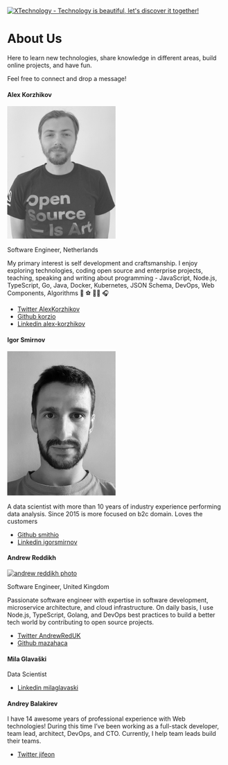 [![XTechnology - Technology is beautiful, let's discover it together!](https://user-images.githubusercontent.com/1259644/139526072-c2df5b3f-86b3-40eb-a91a-e51a307269ec.png)](https://xtechnology.dev/)

# About Us

Here to learn new technologies, share knowledge in different areas, build online projects, and have fun.

Feel free to connect and drop a message!

#### Alex Korzhikov

![alex korzhikov photo](https://github.com/x-technology/PizzaScript/blob/main/assets/alex-black-white-open-source.png?raw=true)

Software Engineer, Netherlands

My primary interest is self development and craftsmanship. I enjoy exploring technologies, coding open source and enterprise projects, teaching, speaking and writing about programming - JavaScript, Node.js, TypeScript, Go, Java, Docker, Kubernetes, JSON Schema, DevOps, Web Components, Algorithms 👋 ⚽️ 🧑‍💻 🎧

- [Twitter AlexKorzhikov](https://twitter.com/AlexKorzhikov)
- [Github korzio](https://github.com/korzio)
- [Linkedin alex-korzhikov](https://www.linkedin.com/in/alex-korzhikov-8614011a/)

#### Igor Smirnov

![igor photo](https://github.com/x-technology/PizzaScript/blob/main/assets/igor-small.jpg?raw=true)

A data scientist with more than 10 years of industry experience performing data analysis. Since 2015 is more focused on b2c domain. Loves the customers

- [Github smithio](https://github.com/smithio)
- [Linkedin igorsmirnov](https://www.linkedin.com/in/igorsmirnov/)

#### Andrew Reddikh

[![andrew reddikh photo](https://andrew.red/photo.jpg)](https://andrew.red)

Software Engineer, United Kingdom

Passionate software engineer with expertise in software development, microservice architecture, and cloud infrastructure. On daily basis, I use Node.js, TypeScript, Golang, and DevOps best practices to build a better tech world by contributing to open source projects.

- [Twitter AndrewRedUK](https://twitter.com/AndrewRedUK)
- [Github mazahaca](https://github.com/mazahaca)

#### Mila Glavaški

Data Scientist

- [Linkedin milaglavaski](https://www.linkedin.com/in/milaglavaski)

#### Andrey Balakirev

I have 14 awesome years of professional experience with Web technologies! During this time I’ve been working as a full-stack developer, team lead, architect, DevOps, and CTO. Currently, I help team leads build their teams.

- [Twitter jifeon](https://twitter.com/jifeon)

<style type="text/css">
  /* twitter button */
  .twitter-btn {
    width: 200px;
    display: inline-block;
    overflow: hidden;
    text-align: left;
    white-space: nowrap;
    vertical-align: top:
    zoom: 1;
    font-size: 13px;
    line-height: 26px;
    font-family: "Helvetica Neue",Arial,sans-serif;
  }
  .twitter-btn a {
    height: 28px;
    padding: 1px 10px 1px 9px;
    border-radius: 4px;
    position: relative;
    font-weight: 500;
    color: #fff;
    cursor: pointer;
    background-color: #1b95e0;
    border-radius: 3px;
    box-sizing: border-box;
    display: inline-block;
    text-decoration: none;
  }
  .twitter-btn a:hover {
    background-color: #0c7abf;
  }
  .twitter-btn a i {
    width: 18px;
    height: 18px;
    top: 4px;
    position: relative;
    display: inline-block;
    background: transparent 0 0 no-repeat;
    background-image: url(data:image/svg+xml,%3Csvg%20xmlns%3D%22http%3A%2F%2Fwww.w3.org%2F2000%2Fsvg%22%20viewBox%3D%220%200%2072%2072%22%3E%3Cpath%20fill%3D%22none%22%20d%3D%22M0%200h72v72H0z%22%2F%3E%3Cpath%20class%3D%22icon%22%20fill%3D%22%23fff%22%20d%3D%22M68.812%2015.14c-2.348%201.04-4.87%201.744-7.52%202.06%202.704-1.62%204.78-4.186%205.757-7.243-2.53%201.5-5.33%202.592-8.314%203.176C56.35%2010.59%2052.948%209%2049.182%209c-7.23%200-13.092%205.86-13.092%2013.093%200%201.026.118%202.02.338%202.98C25.543%2024.527%2015.9%2019.318%209.44%2011.396c-1.125%201.936-1.77%204.184-1.77%206.58%200%204.543%202.312%208.552%205.824%2010.9-2.146-.07-4.165-.658-5.93-1.64-.002.056-.002.11-.002.163%200%206.345%204.513%2011.638%2010.504%2012.84-1.1.298-2.256.457-3.45.457-.845%200-1.666-.078-2.464-.23%201.667%205.2%206.5%208.985%2012.23%209.09-4.482%203.51-10.13%205.605-16.26%205.605-1.055%200-2.096-.06-3.122-.184%205.794%203.717%2012.676%205.882%2020.067%205.882%2024.083%200%2037.25-19.95%2037.25-37.25%200-.565-.013-1.133-.038-1.693%202.558-1.847%204.778-4.15%206.532-6.774z%22%2F%3E%3C%2Fsvg%3E);
  }
  .twitter-btn a span {
    margin-left: 4px;
    white-space: nowrap;
    display: inline-block;
    vertical-align: top;
    zoom: 1;
  }

  img[alt*="photo"] {
    max-width: 250px !important;
    -webkit-filter: grayscale(100%); /* Safari 6.0 - 9.0 */
    filter: grayscale(100%);
  }

  h1:first-child {
    display: none;
  }
</style>
